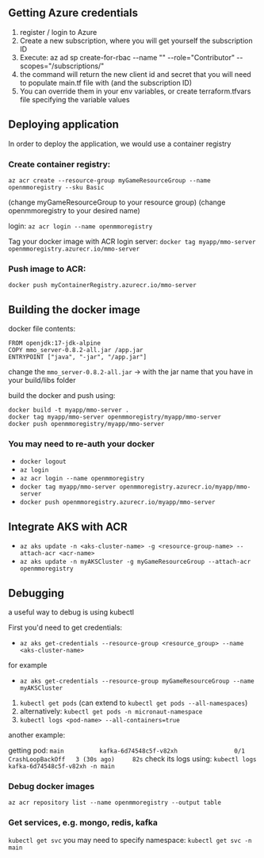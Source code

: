 ## Getting Azure credentials
1. register / login to Azure
2. Create a new subscription, where you will get yourself the subscription ID
3. Execute: az ad sp create-for-rbac --name "<service-principal-name>" --role="Contributor" --scopes="/subscriptions/<subscription-id>"
4. the command will return the new client id and secret that you will need to populate main.tf file with (and the subscription ID)
5. You can override them in your env variables, or create terraform.tfvars file specifying the variable values

## Deploying application
In order to deploy the application, we would use a container registry

### Create container registry:
`az acr create --resource-group myGameResourceGroup --name openmmoregistry --sku Basic`

(change myGameResourceGroup to your resource group)
(change openmmoregistry to your desired name)

login:
`az acr login --name openmmoregistry`

Tag your docker image with ACR login server:
`docker tag myapp/mmo-server openmmoregistry.azurecr.io/mmo-server`

### Push image to ACR:
`docker push myContainerRegistry.azurecr.io/mmo-server`

## Building the docker image

docker file contents:
```
FROM openjdk:17-jdk-alpine
COPY mmo_server-0.8.2-all.jar /app.jar
ENTRYPOINT ["java", "-jar", "/app.jar"]
```

change the `mmo_server-0.8.2-all.jar` -> with the jar name that you have in your build/libs folder

build the docker and push using:
```
docker build -t myapp/mmo-server .
docker tag myapp/mmo-server openmmoregistry/myapp/mmo-server
docker push openmmoregistry/myapp/mmo-server
```

### You may need to re-auth your docker
- `docker logout`
- `az login`
- `az acr login --name openmmoregistry`
- `docker tag myapp/mmo-server openmmoregistry.azurecr.io/myapp/mmo-server`
- `docker push openmmoregistry.azurecr.io/myapp/mmo-server`

## Integrate AKS with ACR
- `az aks update -n <aks-cluster-name> -g <resource-group-name> --attach-acr <acr-name>`
- `az aks update -n myAKSCluster -g myGameResourceGroup --attach-acr openmmoregistry`


## Debugging
a useful way to debug is using kubectl

First you'd need to get credentials:
- `az aks get-credentials --resource-group <resource_group> --name <aks-cluster-name>`

for example
- `az aks get-credentials --resource-group myGameResourceGroup --name myAKSCluster`

1. `kubectl get pods` (can extend to `kubectl get pods --all-namespaces`)
2. alternatively: `kubectl get pods -n micronaut-namespace`
3. `kubectl logs <pod-name> --all-containers=true`

another example:

getting pod: `main          kafka-6d74548c5f-v82xh                0/1     CrashLoopBackOff   3 (30s ago)     82s`
check its logs using: 
`kubectl logs kafka-6d74548c5f-v82xh -n main`

### Debug docker images
`az acr repository list --name openmmoregistry --output table`

### Get services, e.g. mongo, redis, kafka
`kubectl get svc`
you may need to specify namespace:
`kubectl get svc -n main`
